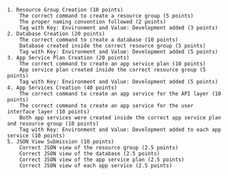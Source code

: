 
    1. Resource Group Creation (10 points)
        The correct command to create a resource group (5 points)
        The proper naming convention followed (2 points)
        Tag with Key: Environment and Value: Development added (3 points)
    2. Database Creation (20 points)
        The correct command to create a database (10 points)
        Database created inside the correct resource group (5 points)
        Tag with Key: Environment and Value: Development added (5 points)
    3. App Service Plan Creation (20 points)
        The correct command to create an app service plan (10 points)
        App service plan created inside the correct resource group (5 points)
        Tag with Key: Environment and Value: Development added (5 points)
    4. App Services Creation (40 points)
        The correct command to create an app service for the API layer (10 points)
        The correct command to create an app service for the user interface layer (10 points)
        Both app services were created inside the correct app service plan and resource group (10 points)
        Tag with Key: Environment and Value: Development added to each app service (10 points)
    5. JSON View Submission (10 points)
        Correct JSON view of the resource group (2.5 points)
        Correct JSON view of the database (2.5 points)
        Correct JSON view of the app service plan (2.5 points)
        Correct JSON view of each app service (2.5 points)
